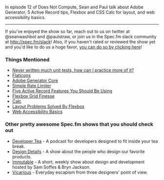 In episode 12 of Does Not Compute, Sean and Paul talk about Adobe Generator, 5 Active Record tips, Flexbox and CSS Calc for layout, and web accessibility basics.

---

If you've enjoyed the show so far, reach out to us on twitter at @seanwashbot and @paulstraw, or join us in the Spec.fm slack community at http://spec.fm/slack! Also, if you haven't rated or reviewed the show yet and you'd like to do us a huge favor, [you can do so by clicking here](https://itunes.apple.com/us/podcast/does-not-compute/id1048731980?mt=2)!

### Things Mentioned
 
* [Never written much unit tests, how can I practice more of it?](http://programmers.stackexchange.com/a/128865)
* [Flaticons](http://flaticons.co)
* [Adobe Generator Core](https://github.com/adobe-photoshop/generator-core)
* [Simple Rate Limiter](https://www.npmjs.com/package/simple-rate-limiter)
* [Five Active Record Features You Should Be Using](http://jakeyesbeck.com/2015/11/15/five-active-record-features-you-should-be-using/)
* [Flexbox Grid Finesse](https://medium.com/@Heydon/flexbox-grid-finesse-4d22b80bfee1#.5bcldif45)
* [Calc](https://developer.mozilla.org/en-US/docs/Web/CSS/calc)
* [Layout Problems Solved By Flexbox](https://philipwalton.github.io/solved-by-flexbox/)
* [Web Accessibility Basics](http://accessibility.parseapp.com/)

### Other pretty awesome Spec.fm shows that you should check out

* [Developer Tea](http://spec.fm/podcasts/developer-tea) - A podcast for developers designed to fit inside your tea break.
* [Design Details](http://spec.fm/podcasts/design-details) - A show about the people who design our favorite products.
* [Immutable](http://spec.fm/podcasts/immutable) - A short, weekly show about design and development hosted by Sam Soffes & Bryn Jackson.
* [Vicarious](http://spec.fm/podcasts/vicarious) - Everyday escapism from three designers' point of view.
